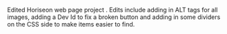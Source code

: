 Edited Horiseon web page project . Edits include adding in ALT tags for all images, adding a Dev Id to fix a broken button and adding in some dividers on the CSS side to make items easier to find. 
